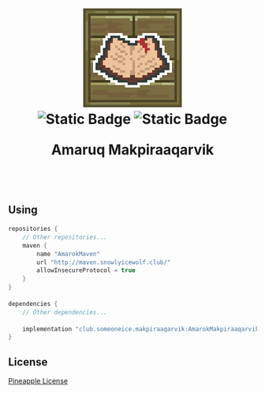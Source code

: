 <h1 align="center">

![](img/SmallLogo.png)
<br>
![Static Badge](https://img.shields.io/badge/Minecraft-1.20-blue)
![Static Badge](https://img.shields.io/badge/AmarokLibrary%20Version-1.0-red)

**Amaruq Makpiraaqarvik**

<br>

</h1>

## Using
```groovy
repositories {
    // Other repositories... 
    maven {
        name "AmarokMaven"
        url "http://maven.snowlyicewolf.club/"
        allowInsecureProtocol = true
    }
}

dependencies {
    // Other dependencies... 
    
    implementation "club.someoneice.makpiraaqarvik:AmarokMakpiraaqarvik:1.20-1.0"
}
```

## License
[Pineapple License](LICENSE)
